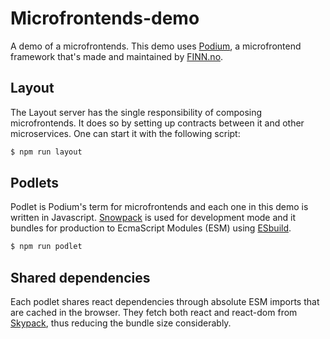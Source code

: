 # Microfrontends-demo

A demo of a microfrontends. This demo uses [Podium](https://podium-lib.io/), a microfrontend framework that's made and maintained by [FINN.no](https://github.com/finn-no).

## Layout

The Layout server has the single responsibility of composing microfrontends. It does so by setting up contracts between it and other microservices. One can start it with the following script:

```bash
$ npm run layout
```

## Podlets

Podlet is Podium's term for microfrontends and each one in this demo is written in Javascript. [Snowpack](https://www.snowpack.dev/) is used for development mode and it bundles for production to EcmaScript Modules (ESM) using [ESbuild](https://esbuild.github.io/).

```bash
$ npm run podlet
```

## Shared dependencies

Each podlet shares react dependencies through absolute ESM imports that are cached in the browser. They fetch both react and react-dom from [Skypack](https://www.skypack.dev/), thus reducing the bundle size considerably.
